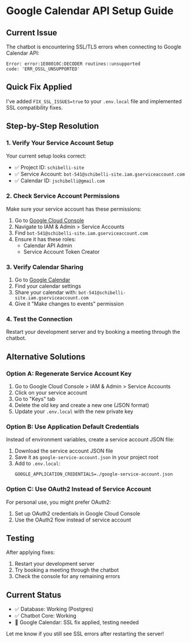 # Google Calendar API Setup Guide

## Current Issue
The chatbot is encountering SSL/TLS errors when connecting to Google Calendar API:
```
Error: error:1E08010C:DECODER routines::unsupported
code: 'ERR_OSSL_UNSUPPORTED'
```

## Quick Fix Applied
I've added `FIX_SSL_ISSUES=true` to your `.env.local` file and implemented SSL compatibility fixes.

## Step-by-Step Resolution

### 1. Verify Your Service Account Setup
Your current setup looks correct:
- ✅ Project ID: `schibelli-site`
- ✅ Service Account: `bot-541@schibelli-site.iam.gserviceaccount.com`
- ✅ Calendar ID: `jschibelli@gmail.com`

### 2. Check Service Account Permissions
Make sure your service account has these permissions:
1. Go to [Google Cloud Console](https://console.cloud.google.com)
2. Navigate to IAM & Admin > Service Accounts
3. Find `bot-541@schibelli-site.iam.gserviceaccount.com`
4. Ensure it has these roles:
   - Calendar API Admin
   - Service Account Token Creator

### 3. Verify Calendar Sharing
1. Go to [Google Calendar](https://calendar.google.com)
2. Find your calendar settings
3. Share your calendar with: `bot-541@schibelli-site.iam.gserviceaccount.com`
4. Give it "Make changes to events" permission

### 4. Test the Connection
Restart your development server and try booking a meeting through the chatbot.

## Alternative Solutions

### Option A: Regenerate Service Account Key
1. Go to Google Cloud Console > IAM & Admin > Service Accounts
2. Click on your service account
3. Go to "Keys" tab
4. Delete the old key and create a new one (JSON format)
5. Update your `.env.local` with the new private key

### Option B: Use Application Default Credentials
Instead of environment variables, create a service account JSON file:
1. Download the service account JSON file
2. Save it as `google-service-account.json` in your project root
3. Add to `.env.local`:
   ```env
   GOOGLE_APPLICATION_CREDENTIALS=./google-service-account.json
   ```

### Option C: Use OAuth2 Instead of Service Account
For personal use, you might prefer OAuth2:
1. Set up OAuth2 credentials in Google Cloud Console
2. Use the OAuth2 flow instead of service account

## Testing
After applying fixes:
1. Restart your development server
2. Try booking a meeting through the chatbot
3. Check the console for any remaining errors

## Current Status
- ✅ Database: Working (Postgres)
- ✅ Chatbot Core: Working
- 🔧 Google Calendar: SSL fix applied, testing needed

Let me know if you still see SSL errors after restarting the server!
